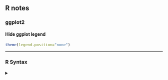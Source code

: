 ## R notes

### ggplot2

#### Hide ggplot legend

```r
theme(legend.position="none")
```

------------------------------

### R Syntax

<details>
<summary markdown='span'>
</summary>

```r
mapply
assign
save(list=blah, file="blah.RData") # blah is a character string with an object name
```

# attach full namespace for testing purposes
attach(getNamespace("qtl"))

# another idea
assignInNamespace("stepwiseqtl", stepwiseqtlQuoc, ns="qtl")

# utf-16 codes
# rightarrow: 2192
"\u2192"
# (doesn't seem to work in jpg files, but does in png)

Building R packages in Windows
R CMD INSTALL --build --compile-both qtl_1.32-3.tar.gz

Avoid read.csv (due to the default fill=TRUE)
Use read.table(..., header=TRUE, sep=",")
fill=TRUE behaves terribly if later rows have extra columns

---

reinstalling all R packages:
update.packages(checkBuilt=TRUE, ask=FALSE)

---

installing gfortran:
(http://r.research.att.com/libs/gfortran-4.8.2-darwin13.tar.bz2)
sudo tar fxz ~/Desktop/gfortran-4.8.2-darwin13.tar.bz2 -C /

---

in ~/.R/config:

CC=clang
CXX=clang++
F77=gfortran-4.8
FC=$F77
OBJC=clang

Also, in ~/.R/Makevars

CFLAGS=-g -O2 -Wall -pedantic
CXXFLAGS=-g -O2 -Wall -pedantic

---

Installing from github _with_ vignettes:

install_github("ropensci/rentrez", build_vignettes=TRUE)

[install_github passes extra args, including build_vignettes, to install()]

---

rgl package:

 - had a problem that X11 wasn't found, used:

   sudo ln -s /opt/X11 /usr/X11

 - still having a problem, with libpng.
   StackOverflow (http://bit.ly/1R01mV7) says:

      R CMD INSTALL --with-libpng-prefix=/usr/X11/lib/ rgl

   Got the same error (can't load libpng); gave up and went with the
   (older) binary version of the package.

---

complete.cases: identifies the rows of a matrix that have no NAs

---

Environment variables

Sys.setenv("NOT_CRAN"="true")
Sys.unsetenv("NOT_CRAN")
Sys.getenv("NOT_CRAN")

---

# setNames: create and set names for an object at the same time.
setNames(1:3, c("first", "second", "third"))

---

# address of an object; useful to see if it's been copied

# See http://adv-r.had.co.nz/memory.html#modification

plyr::address(x) # address of object
plyr::ref(x)     # number of references to object

